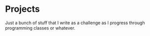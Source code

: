 # Projects
Just a bunch of stuff that I write as a challenge as I progress through programming classes or whatever.
